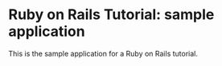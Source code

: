 # Ruby on Rails Tutorial: sample application

This is the sample application for a Ruby on Rails tutorial.